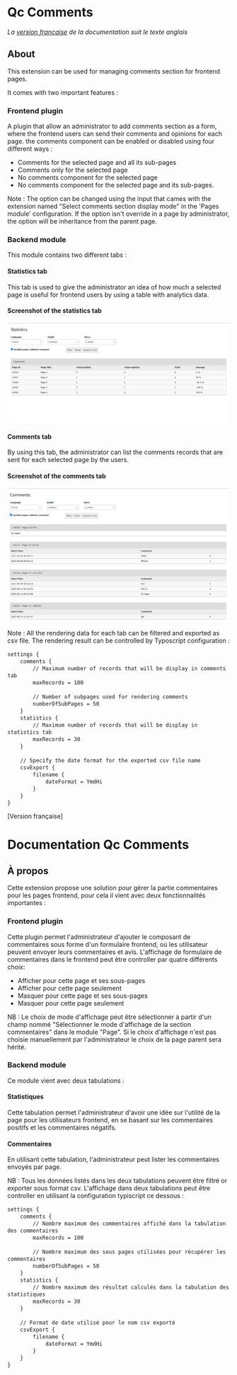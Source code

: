 Qc Comments
==============================================================
*La [version française](#documentation-qc-references) de la documentation suit le texte anglais*

## About
This extension can be used for managing comments section for frontend pages.

It comes with two important features :
### Frontend plugin
A plugin that allow an administrator to add comments section as a form, where the frontend users can send their comments and opinions for each page.
the comments component can be enabled or disabled using four different ways :
- Comments for the selected page and all its sub-pages
- Comments only for the selected page
- No comments component for the selected page
- No comments component for the selected page and its sub-pages.

Note : The option can be changed using the input that cames with the extension named "Select comments section display mode" in the 'Pages module' configuration.
If the option isn't override in a page by administrator, the option will be inheritance from the parent page.

### Backend module
This module contains two different tabs :

#### Statistics tab


This tab is used to give the administrator an idea of how much a selected page is useful for frontend users by using a table
with analytics data.
#### Screenshot of the statistics tab

![Statistics tab](Documentation/Images/statistics.PNG)


#### Comments tab
By using this tab, the administrator can list the comments records that are sent for each selected page by the users.

#### Screenshot of the comments tab

![Comments tab](Documentation/Images/comments.PNG)


Note : All the rendering data for each tab can be filtered and exported as csv file.
The rendering result can be controlled by Typoscript configuration :

    settings {
        comments {
            // Maximum number of records that will be display in comments tab
            maxRecords = 100
            
            // Number of subpages used for rendering comments
            numberOfSubPages = 50
        }
        statistics {
            // Maximum number of records that will be display in statistics tab
            maxRecords = 30
        }
        
        // Specify the date format for the exported csv file name
        csvExport {
            filename {
                dateFormat = YmdHi
            }
        }
    }

[Version française]
# Documentation Qc Comments

## À propos
Cette extension propose une solution pour gérer la partie commentaires pour les pages frontend, pour cela il vient avec deux fonctionnalités importantes :

### Frontend plugin
Cette plugin permet l'administrateur d'ajouter le composant de commentaires sous forme d'un formulaire frontend, où les utilisateur peuvent envoyer leurs commentaires et avis.
L'affichage de formulaire de commentaires dans le frontend peut être controller 
par quatre différents choix:
- Afficher pour cette page et ses sous-pages
- Afficher pour cette page seulement
- Masquer pour cette page et ses sous-pages
- Masquer pour cette page seulement

NB : Le choix de mode d'affichage peut être sélectionner à partir d'un champ nommé "Sélectionner le mode d'affichage de la section commentaires" dans le module "Page".
Si le choix d'affichage n'est pas choisie manuellement par l'administrateur le choix de la page parent sera hérité.


### Backend module
Ce module vient avec deux tabulations :

#### Statistiques
Cette tabulation permet l'administrateur d'avoir une idée sur l'utilité de la page pour les utilisateurs frontend, en se basant sur les commentaires positifs et les commentaires
négatifs.

#### Commentaires
En utilisant cette tabulation, l'administrateur peut lister les commentaires envoyés par page.

NB : Tous les données listés dans les deux tabulations peuvent être filtré or exporter sous format csv.
L'affichage dans deux tabulations peut être controller en utilisant la configuration typiscript ce dessous :

    settings {
        comments {
            // Nombre maximum des commentaires affiché dans la tabulation des commentaires
            maxRecords = 100
            
            // Nombre maximum des sous pages utilisées pour récupérer les commentaires
            numberOfSubPages = 50
        }
        statistics {
            // Nombre maximum des résultat calculés dans la tabulation des statistiques 
            maxRecords = 30
        }
        
        // Format de date utilisé pour le nom csv exporté
        csvExport {
            filename {
                dateFormat = YmdHi
            }
        }
    }
